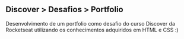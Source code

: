 ## Discover > Desafios > Portfolio
Desenvolvimento de um portfolio como desafio do curso Discover da Rocketseat utilizando os conhecimentos adquiridos em HTML e CSS :)
